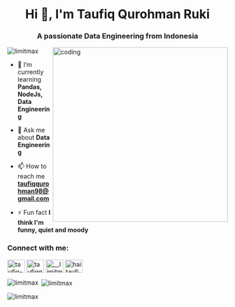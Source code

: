<h1 align="center">Hi 👋, I'm Taufiq Qurohman Ruki</h1>
<h3 align="center">A passionate Data Engineering from Indonesia</h3>
<img align="right" alt="coding" width="400" src="https://ecpatindonesia.org/wp-content/uploads/2020/06/coding.gif">

<p align="left"> <img src="https://komarev.com/ghpvc/?username=limitmax&label=Profile%20views&color=0e75b6&style=flat" alt="limitmax" /> </p>

- 🌱 I’m currently learning **Pandas, NodeJs, Data Engineering**

- 💬 Ask me about **Data Engineering**

- 📫 How to reach me **taufiqqurohman98@gmail.com**

- ⚡ Fun fact **I think I'm funny, quiet and moody**

<h3 align="left">Connect with me:</h3>
<p align="left">
<a href="https://linkedin.com/in/taufiq-qurohman-ruki" target="blank"><img align="center" src="https://raw.githubusercontent.com/rahuldkjain/github-profile-readme-generator/master/src/images/icons/Social/linked-in-alt.svg" alt="taufiq-qurohman-ruki" height="30" width="40" /></a>
<a href="https://fb.com/taufiqqurohmanr" target="blank"><img align="center" src="https://raw.githubusercontent.com/rahuldkjain/github-profile-readme-generator/master/src/images/icons/Social/facebook.svg" alt="taufiqqurohmanr" height="30" width="40" /></a>
<a href="https://instagram.com/__limitmax" target="blank"><img align="center" src="https://raw.githubusercontent.com/rahuldkjain/github-profile-readme-generator/master/src/images/icons/Social/instagram.svg" alt="__limitmax" height="30" width="40" /></a>
<a href="https://www.youtube.com/c/hai taufiq" target="blank"><img align="center" src="https://raw.githubusercontent.com/rahuldkjain/github-profile-readme-generator/master/src/images/icons/Social/youtube.svg" alt="hai taufiq" height="30" width="40" /></a>
</p>

<p><img align="left" src="https://github-readme-stats.vercel.app/api/top-langs?username=limitmax&show_icons=true&locale=en&layout=compact" alt="limitmax" /></p>

<p>&nbsp;<img align="center" src="https://github-readme-stats.vercel.app/api?username=limitmax&show_icons=true&locale=en" alt="limitmax" /></p>

<p><img align="center" src="https://github-readme-streak-stats.herokuapp.com/?user=limitmax&" alt="limitmax" /></p>
